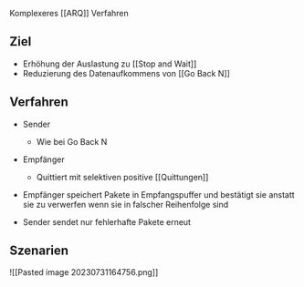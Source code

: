 Komplexeres [[ARQ]] Verfahren

## Ziel
- Erhöhung der Auslastung zu [[Stop and Wait]]
- Reduzierung des Datenaufkommens von [[Go Back N]]

## Verfahren
- Sender
	- Wie bei Go Back N
- Empfänger
	- Quittiert mit selektiven positive [[Quittungen]]

- Empfänger speichert Pakete in Empfangspuffer und bestätigt sie anstatt sie zu verwerfen wenn sie in falscher Reihenfolge sind
- Sender sendet nur fehlerhafte Pakete erneut

## Szenarien
![[Pasted image 20230731164756.png]]
